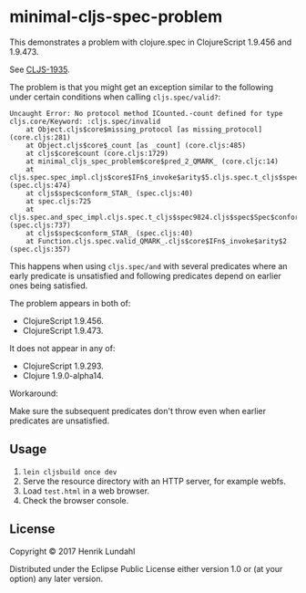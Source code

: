 # minimal-cljs-spec-problem

This demonstrates a problem with clojure.spec in ClojureScript 1.9.456 and 1.9.473.

See [CLJS-1935](http://dev.clojure.org/jira/browse/CLJS-1935).

The problem is that you might get an exception similar to the following under certain conditions when calling `cljs.spec/valid?`:

```
Uncaught Error: No protocol method ICounted.-count defined for type cljs.core/Keyword: :cljs.spec/invalid
    at Object.cljs$core$missing_protocol [as missing_protocol] (core.cljs:281)
    at Object.cljs$core$_count [as _count] (core.cljs:485)
    at cljs$core$count (core.cljs:1729)
    at minimal_cljs_spec_problem$core$pred_2_QMARK_ (core.cljc:14)
    at cljs.spec.spec_impl.cljs$core$IFn$_invoke$arity$5.cljs.spec.t_cljs$spec9667.cljs$spec$Spec$conform_STAR_$arity$2 (spec.cljs:474)
    at cljs$spec$conform_STAR_ (spec.cljs:40)
    at spec.cljs:725
    at cljs.spec.and_spec_impl.cljs.spec.t_cljs$spec9824.cljs$spec$Spec$conform_STAR_$arity$2 (spec.cljs:737)
    at cljs$spec$conform_STAR_ (spec.cljs:40)
    at Function.cljs.spec.valid_QMARK_.cljs$core$IFn$_invoke$arity$2 (spec.cljs:357)
```

This happens when using `cljs.spec/and` with several predicates where an early predicate is unsatisfied and following predicates depend on earlier ones being satisfied.

The problem appears in both of:

* ClojureScript 1.9.456.
* ClojureScript 1.9.473.

It does not appear in any of:

* ClojureScript 1.9.293.
* Clojure 1.9.0-alpha14.

Workaround:

Make sure the subsequent predicates don't throw even when earlier predicates are unsatisfied.

## Usage

1. `lein cljsbuild once dev`
1. Serve the resource directory with an HTTP server, for example webfs.
1. Load `test.html` in a web browser.
1. Check the browser console.

## License

Copyright © 2017 Henrik Lundahl

Distributed under the Eclipse Public License either version 1.0 or (at
your option) any later version.
